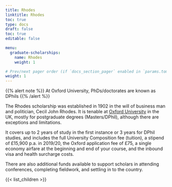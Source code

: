 ```yaml
---
title: Rhodes
linktitle: Rhodes
toc: true
type: docs
draft: false
toc: true
editable: false

menu:
  graduate-scholarships:
    name: Rhodes
    weight: 1

# Prev/next pager order (if `docs_section_pager` enabled in `params.toml`)
weight: 1
---
```


{{% alert note %}}
At Oxford University, PhDs/doctorates are known as DPhils
{{% /alert %}}

The Rhodes scholarship was established in 1902 in the will of business man and politician, Cecil John Rhodes. It is tenable at [Oxford University](https://www.ox.ac.uk/) in the UK, mostly for postgraduate degrees (Masters/DPhil), although there are exceptions and limitations.

It covers up to 2 years of study in the first instance or 3 years for DPhil studies, and includes the full University Composition fee (tuition), a stipend of £15,900 p.a. in 2019/20, the Oxford application fee of £75, a single economy airfare at the beginning and end of your course, and the inbound visa and health surcharge costs.

There are also additional funds available to support scholars in attending conferences, completing fieldwork, and settling in to the country.

{{< list_children >}}
